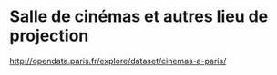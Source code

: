 # Salle de cinémas et autres lieu de projection

http://opendata.paris.fr/explore/dataset/cinemas-a-paris/
